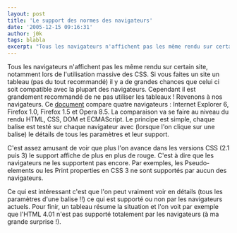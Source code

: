 ```yaml
---
layout: post
title: 'Le support des normes des navigateurs'
date: '2005-12-15 09:16:31'
author: j0k
tags: blabla
excerpt: "Tous les navigateurs n'affichent pas les même rendu sur certain site, notamment lors de l'utilisation massive des CSS. Si vous faites un site un tableau (pas du tout recommandé) il y a de grandes chances que celui ci soit compatible avec la plupart des navigateurs. Cependant il est grandement recommandé de ne pas utiliser les tableaux !     \nRevenons à nos      …"
---
```


Tous les navigateurs n'affichent pas les même rendu sur certain site, notamment lors de l'utilisation massive des CSS. Si vous faites un site un tableau (pas du tout recommandé) il y a de grandes chances que celui ci soit compatible avec la plupart des navigateurs. Cependant il est grandement recommandé de ne pas utiliser les tableaux !
Revenons à nos navigateurs. Ce [document](http://nanobox.chipx86.com/browser_support.php) compare quatre navigateurs : Internet Explorer 6, Firefox 1.0, Firefox 1.5 et Opera 8.5. La comparaison va se faire au niveau du rendu HTML, CSS, DOM et ECMAScript. Le principe est simple, chaque balise est testé sur chaque navigateur avec (lorsque l'on clique sur une balise) le détails de tous les paramètres et leur support.

C'est assez amusant de voir que plus l'on avance dans les versions CSS (2.1 puis 3) le support affiche de plus en plus de rouge. C'est à dire que les navigateurs ne les supportent pas encore. Par exemples, les Pseudo-elements ou les Print properties en CSS 3 ne sont supportés par aucun des navigateurs.

Ce qui est intéressant c'est que l'on peut vraiment voir en détails (tous les paramètres d'une balise !!) ce qui est supporté ou non par les navigateurs actuels. Pour finir, un tableau résume la situation et l'on voit par exemple que l'HTML 4.01 n'est pas supporté totalement par les navigateurs (à ma grande surprise !).
